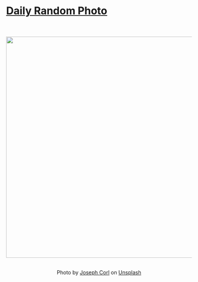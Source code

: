 # [Daily Random Photo](https://www.dailyrandomphoto.com/)

<div align="center">
  <br>
  <br>
  <a href="https://www.dailyrandomphoto.com/p/2024/2024-06-30/"><img src="https://images.unsplash.com/photo-1718471472310-77a63c5fad95?crop=entropy&cs=tinysrgb&fit=max&fm=jpg&ixid=M3w3NzUwOHwwfDF8cmFuZG9tfHx8fHx8fHx8MTcxOTcwNzgxMXw&ixlib=rb-4.0.3&q=80&w=1080" width="600px"></a>
  <br>
  <br>
  <p class="has-text-grey">Photo by <a href="https://unsplash.com/@jcorl?utm_source=Daily%20Random%20Photo&amp;utm_medium=referral" target="_blank" rel="noopener noreferrer">Joseph Corl</a> on <a href="https://unsplash.com/photos/the-sun-is-setting-over-the-desert-with-mountains-in-the-background-auzDnfhvG8E?utm_source=Daily%20Random%20Photo&amp;utm_medium=referral" target="_blank" rel="noopener noreferrer">Unsplash</a></p>
</div>
